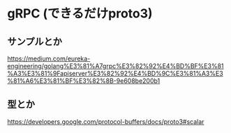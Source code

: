 # gRPC (できるだけproto3)

## サンプルとか

https://medium.com/eureka-engineering/golang%E3%81%A7grpc%E3%82%92%E4%BD%BF%E3%81%A3%E3%81%9Fapiserver%E3%82%92%E4%BD%9C%E3%81%A3%E3%81%A6%E3%81%BF%E3%82%8B-9e608be200b1

## 型とか

https://developers.google.com/protocol-buffers/docs/proto3#scalar
